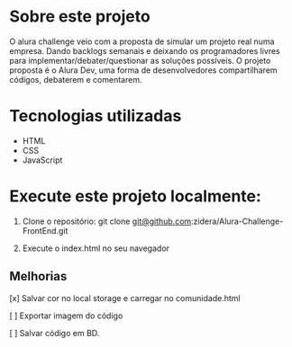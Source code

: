# Sobre este projeto
O alura challenge veio com a proposta de simular um projeto real numa empresa. Dando backlogs semanais e deixando os programadores livres para implementar/debater/questionar as soluções possíveis. O projeto proposta é o Alura Dev, uma forma de desenvolvedores compartilharem códigos, debaterem e comentarem.

# Tecnologias utilizadas
- HTML
- CSS
- JavaScript


# Execute este projeto localmente:

1. Clone o repositório:
git clone git@github.com:zidera/Alura-Challenge-FrontEnd.git

2. Execute o index.html no seu navegador

## Melhorias
[x] Salvar cor no local storage e carregar no comunidade.html

[ ] Exportar imagem do código

[ ] Salvar código em BD.
